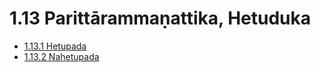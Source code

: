 

# 1.13 Parittārammaṇattika, Hetuduka

* [1.13.1 Hetupada](1.13/1.13.1.md)
* [1.13.2 Nahetupada](1.13/1.13.2.md)



